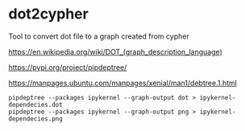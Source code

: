 # dot2cypher
Tool to convert dot file to a graph created from cypher 

https://en.wikipedia.org/wiki/DOT_(graph_description_language)

https://pypi.org/project/pipdeptree/

https://manpages.ubuntu.com/manpages/xenial/man1/debtree.1.html

```
pipdeptree --packages ipykernel --graph-output dot > ipykernel-dependecies.dot
pipdeptree --packages ipykernel --graph-output png > ipykernel-dependecies.png
```
